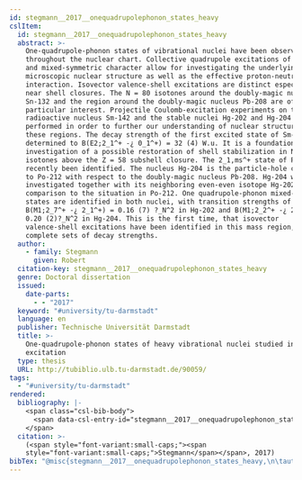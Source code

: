 ```yaml
---
id: stegmann__2017__onequadrupolephonon_states_heavy
cslItem:
  id: stegmann__2017__onequadrupolephonon_states_heavy
  abstract: >-
    One-quadrupole-phonon states of vibrational nuclei have been observed
    throughout the nuclear chart. Collective quadrupole excitations of symmetric
    and mixed-symmetric character allow for investigating the underlying
    microscopic nuclear structure as well as the effective proton-neutron
    interaction. Isovector valence-shell excitations are distinct especially
    near shell closures. The N = 80 isotones around the doubly-magic nucleus
    Sn-132 and the region around the doubly-magic nucleus Pb-208 are of
    particular interest. Projectile Coulomb-excitation experiments on the
    radioactive nucleus Sm-142 and the stable nuclei Hg-202 and Hg-204 were
    performed in order to further our understanding of nuclear structure in
    these regions. The decay strength of the first excited state of Sm-142 is
    determined to B(E2;2_1^+ -¿ 0_1^+) = 32 (4) W.u. It is a foundation for the
    investigation of a possible restoration of shell stabilization in N = 80
    isotones above the Z = 58 subshell closure. The 2_1,ms^+ state of Po-212 has
    recently been identified. The nucleus Hg-204 is the particle-hole conjugate
    to Po-212 with respect to the doubly-magic nucleus Pb-208. Hg-204 was
    investigated together with its neighboring even-even isotope Hg-202 for
    comparison to the situation in Po-212. One quadrupole-phonon mixed-symmetry
    states are identified in both nuclei, with transition strengths of
    B(M1;2_7^+ -¿ 2_1^+) = 0.16 (7) ?_N^2 in Hg-202 and B(M1;2_2^+ -¿ 2_1^+) =
    0.20 (2)?_N^2 in Hg-204. This is the first time, that isovector
    valence-shell excitations have been identified in this mass region, using
    complete sets of decay strengths.
  author:
    - family: Stegmann
      given: Robert
  citation-key: stegmann__2017__onequadrupolephonon_states_heavy
  genre: Doctoral dissertation
  issued:
    date-parts:
      - - "2017"
  keyword: "#university/tu-darmstadt"
  language: en
  publisher: Technische Universität Darmstadt
  title: >-
    One-quadrupole-phonon states of heavy vibrational nuclei studied in coulomb
    excitation
  type: thesis
  URL: http://tubiblio.ulb.tu-darmstadt.de/90059/
tags:
  - "#university/tu-darmstadt"
rendered:
  bibliography: |-
    <span class="csl-bib-body">
      <span data-csl-entry-id="stegmann__2017__onequadrupolephonon_states_heavy" class="csl-entry"><span class='author-bib'>Stegmann</span>. <span class='date-bib'>(2017)</span>. <span class='title'><i><b><span style="font-style:normal;">One-quadrupole-phonon states of heavy vibrational nuclei studied in coulomb excitation</span></b></i></span> [Doctoral dissertation, Technische Universität Darmstadt]. <span class='URL'><a href='http://tubiblio.ulb.tu-darmstadt.de/90059/'>LINK</a></span></span>
    </span>
  citation: >-
    (<span style="font-variant:small-caps;"><span
    style="font-variant:small-caps;">Stegmann</span></span>, 2017)
bibTex: "@misc{stegmann__2017__onequadrupolephonon_states_heavy,\n\tauthor = {Stegmann, Robert},\n\tyear = {2017},\n\tschool = {Technische Universit{\\\" a}t Darmstadt},\n\ttitle = {One-quadrupole-phonon states of heavy vibrational nuclei studied in coulomb excitation},\n\ttype = {Doctoral dissertation},\n\turl = {http://tubiblio.ulb.tu-darmstadt.de/90059/},\n}\n\n"
---
```


